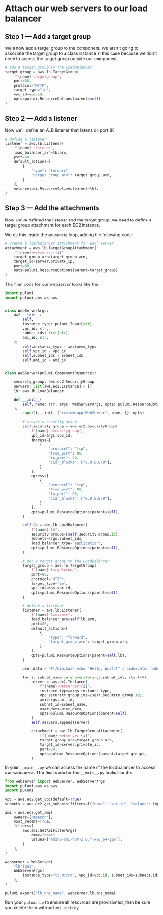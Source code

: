 # Attach our web servers to our load balancer

## Step 1 &mdash; Add a target group

We'll now add a target group to the component. We aren't going to associate the target group to a class instance in this case because we don't need to access the target group outside our component.

```python
# add a target group to the LoadBalancer
target_group = aws.lb.TargetGroup(
 	f"{name}-targetgroup",
	port=80,
	protocol="HTTP",
	target_type="ip",
	vpc_id=vpc.id,
	opts=pulumi.ResourceOptions(parent=self)
)
```

## Step 2 &mdash; Add a listener

Now we'll define an ALB listener that listens on port 80

```python
# define a listener
listener = aws.lb.Listener(
	f"{name}-listener",
	load_balancer_arn=lb.arn,
	port=80,
	default_actions=[
		{
		    "type": "forward",
			"target_group_arn": target_group.arn,
		}
	],
	opts=pulumi.ResourceOptions(parent=lb),
)
```

## Step 3 &mdash; Add the attachments

Now we've defined the listener and the target group, we need to define a target group attachment for each EC2 instance.

We do this inside the `enumerate` loop, adding the following code:

```python
# create a loadbalancer attachment for each server
attachment = aws.lb.TargetGroupAttachment(
    f"{name}-webserver-{i}",
	target_group_arn=target_group.arn,
	target_id=server.private_ip,
	port=80,
	opts=pulumi.ResourceOptions(parent=target_group)
)
```

The final code for our webserver looks like this

```python
import pulumi
import pulumi_aws as aws


class WebServerArgs:
    def __init__(
        self,
        instance_type: pulumi.Input[str],
        vpc_id: str,
        subnet_ids: list[str],
        ami_id: str,
    ):
        self.instance_type = instance_type
        self.vpc_id = vpc_id
        self.subnet_ids = subnet_ids
        self.ami_id = ami_id


class WebServer(pulumi.ComponentResource):

    security_group: aws.ec2.SecurityGroup
    servers: list[aws.ec2.Instance] = []
    lb: aws.lb.LoadBalancer

    def __init__(
        self, name: str, args: WebServerArgs, opts: pulumi.ResourceOptions = None
    ):
        super().__init__("custom:app:WebServer", name, {}, opts)

        # create a security group
        self.security_group = aws.ec2.SecurityGroup(
            f"{name}-securitygroup",
            vpc_id=args.vpc_id,
            ingress=[
                {
                    "protocol": "tcp",
                    "from_port": 80,
                    "to_port": 80,
                    "cidr_blocks": ["0.0.0.0/0"],
                }
            ],
            egress=[
                {
                    "protocol": "tcp",
                    "from_port": 80,
                    "to_port": 80,
                    "cidr_blocks": ["0.0.0.0/0"],
                }
            ],
            opts=pulumi.ResourceOptions(parent=self),
        )

        self.lb = aws.lb.LoadBalancer(
            f"{name}-lb",
            security_groups=[self.security_group.id],
            subnets=args.subnet_ids,
            load_balancer_type="application",
            opts=pulumi.ResourceOptions(parent=self),
        )

        # add a target group to the LoadBalancer
        target_group = aws.lb.TargetGroup(
            f"{name}-targetgroup",
            port=80,
            protocol="HTTP",
            target_type="ip",
            vpc_id=args.vpc_id,
            opts=pulumi.ResourceOptions(parent=self),
        )

        # define a listener
        listener = aws.lb.Listener(
            f"{name}-listener",
            load_balancer_arn=self.lb.arn,
            port=80,
            default_actions=[
                {
                    "type": "forward",
                    "target_group_arn": target_group.arn,
                }
            ],
            opts=pulumi.ResourceOptions(parent=self.lb),
        )

        user_data = '#!/bin/bash echo "Hello, World!" > index.html nohup python3 -m SimpleHTTPServer 80 &'

        for i, subnet_name in enumerate(args.subnet_ids, start=0):
            server = aws.ec2.Instance(
                f"{name}-webserver-{i}",
                instance_type=args.instance_type,
                vpc_security_group_ids=[self.security_group.id],
                ami=args.ami_id,
                subnet_id=subnet_name,
                user_data=user_data,
                opts=pulumi.ResourceOptions(parent=self),
            )
            self.servers.append(server)

            attachment = aws.lb.TargetGroupAttachment(
                f"{name}-webserver-{i}",
                target_group_arn=target_group.arn,
                target_id=server.private_ip,
                port=80,
                opts=pulumi.ResourceOptions(parent=target_group),
            )
```

In your `__main__.py` we can access the name of the loadbalancer to access our webserver. The final code for the `__main__.py` looks like this

```python
from webserver import WebServer, WebServerArgs
import pulumi_aws as aws
import pulumi

vpc = aws.ec2.get_vpc(default=True)
subnets = aws.ec2.get_subnets(filters=[{"name": "vpc-id", "values": [vpc.id]}])

ami = aws.ec2.get_ami(
    owners=["amazon"],
    most_recent=True,
    filters=[
        aws.ec2.GetAmiFilterArgs(
            name="name",
            values=["amzn2-ami-hvm-2.0.*-x86_64-gp2"],
        )
    ],
)

webserver = WebServer(
    "lbriggs",
    WebServerArgs(
        instance_type="t3.micro", vpc_id=vpc.id, subnet_ids=subnets.ids, ami_id=ami.id
    ),
)

pulumi.export("lb_dns_name", webserver.lb.dns_name)
```

Run your `pulumi up` to ensure all resources are provisioned, then be sure you delete them with `pulumi destroy`



